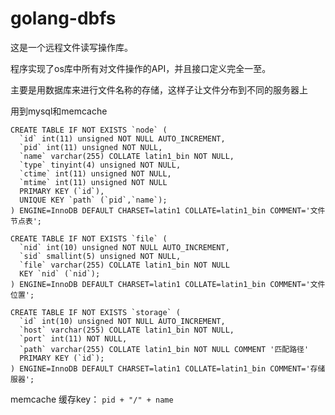 # golang-dbfs

这是一个远程文件读写操作库。

程序实现了os库中所有对文件操作的API，并且接口定义完全一至。

主要是用数据库来进行文件名称的存储，这样子让文件分布到不同的服务器上

用到mysql和memcache

	CREATE TABLE IF NOT EXISTS `node` (
	  `id` int(11) unsigned NOT NULL AUTO_INCREMENT,
	  `pid` int(11) unsigned NOT NULL,
	  `name` varchar(255) COLLATE latin1_bin NOT NULL,
	  `type` tinyint(4) unsigned NOT NULL,
	  `ctime` int(11) unsigned NOT NULL,
	  `mtime` int(11) unsigned NOT NULL
	  PRIMARY KEY (`id`),
	  UNIQUE KEY `path` (`pid`,`name`);
	) ENGINE=InnoDB DEFAULT CHARSET=latin1 COLLATE=latin1_bin COMMENT='文件节点表';

	CREATE TABLE IF NOT EXISTS `file` (
	  `nid` int(10) unsigned NOT NULL AUTO_INCREMENT,
	  `sid` smallint(5) unsigned NOT NULL,
	  `file` varchar(255) COLLATE latin1_bin NOT NULL
	  KEY `nid` (`nid`);
	) ENGINE=InnoDB DEFAULT CHARSET=latin1 COLLATE=latin1_bin COMMENT='文件位置';

	CREATE TABLE IF NOT EXISTS `storage` (
	  `id` int(10) unsigned NOT NULL AUTO_INCREMENT,
	  `host` varchar(255) COLLATE latin1_bin NOT NULL,
	  `port` int(11) NOT NULL,
	  `path` varchar(255) COLLATE latin1_bin NOT NULL COMMENT '匹配路径'
	  PRIMARY KEY (`id`);
	) ENGINE=InnoDB DEFAULT CHARSET=latin1 COLLATE=latin1_bin COMMENT='存储服器';


memcache 缓存key： `pid + "/" + name`
